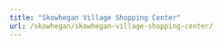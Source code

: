 ```yaml
---
title: "Skowhegan Village Shopping Center"
url: /skowhegan/skowhegan-village-shopping-center/
---
```

